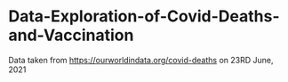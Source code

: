 # Data-Exploration-of-Covid-Deaths-and-Vaccination

Data taken from https://ourworldindata.org/covid-deaths on 23RD June, 2021
